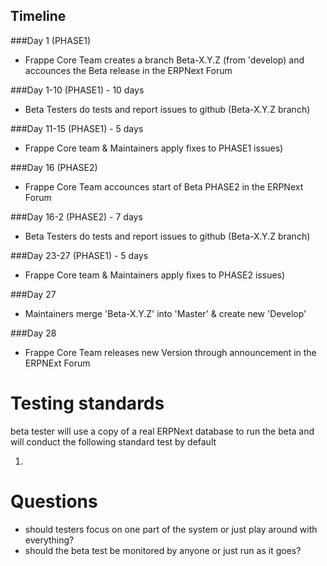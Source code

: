 ## Timeline

###Day 1 (PHASE1)  
- Frappe Core Team creates a branch Beta-X.Y.Z (from 'develop) and accounces the Beta release in the ERPNext Forum

###Day 1-10 (PHASE1) - 10 days  
- Beta Testers do tests and report issues to github (Beta-X.Y.Z branch)

###Day 11-15 (PHASE1) - 5 days
- Frappe Core team & Maintainers apply fixes to PHASE1 issues)

###Day 16 (PHASE2)  
- Frappe Core Team accounces start of Beta PHASE2 in the ERPNext Forum

###Day 16-2 (PHASE2) - 7 days  
- Beta Testers do tests and report issues to github (Beta-X.Y.Z branch)

###Day 23-27 (PHASE1) - 5 days  
- Frappe Core team & Maintainers apply fixes to PHASE2 issues)

###Day 27  
- Maintainers merge 'Beta-X.Y.Z' into 'Master' & create new 'Develop'

###Day 28
- Frappe Core Team releases new Version through announcement in the ERPNExt Forum
  
  
  
# Testing standards

beta tester will use a copy of a real ERPNext database to run the beta and will conduct the following standard test by default

1.   
  
  
# Questions

- should testers focus on one part of the system or just play around with everything?
- should the beta test be monitored by anyone or just run as it goes?
